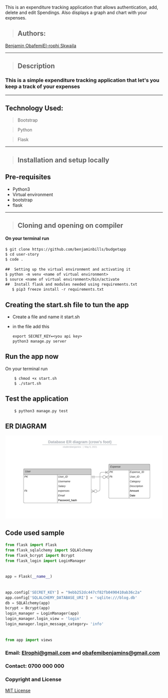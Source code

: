 This is an expenditure tracking application that allows authentication, add, delete and edit Spendings. Also displays a graph and chart with your expenses.
>## Authors: 
[Benjamin Obafemi](https://github.com/benjaminbills/budgetapp)[El-rophi Skwaila](https://github.com/benjaminbills/budgetapp)

---

>## Description
### This is a simple expenditure tracking application that let's you keep a track of your expenses
---

## Technology Used: 
>Bootstrap

>Python

>Flask

---

>## Installation and setup locally
## Pre-requisites
- Python3
- Virtual environment
- bootstrap
- flask

---
>## Cloning and opening on compiler
#### On your terminal run

    $ git clone https://github.com/benjaminbills/budgetapp
    $ cd user-story
    $ code .

    ##  Setting up the virtual environment and activating it
    $ python -m venv <name of virtual environment>
    $ source <name of virtual environment>/bin/activate
    ##  Install flask and modules needed using requirements.txt
       $ pip3 freeze install -r requirements.txt

## Creating the start.sh file to tun the app
 - Create a file and name it start.sh
 - in the file add this

       export SECRET_KEY=<you api key>
       python3 manage.py server

## Run the app now
On your terminal run

        $ chmod +x start.sh
        $ ./start.sh

## Test the application

        $ python3 manage.py test

## ER DIAGRAM

![ER DIAGRAM](app/static/photo/erdiagram.jpeg)

## Code used sample
```python
from flask import Flask
from flask_sqlalchemy import SQLAlchemy
from flask_bcrypt import Bcrypt
from flask_login import LoginManager


app = Flask(__name__)


app.config['SECRET_KEY'] = "9ebb252dc447cf82fb0490410ab36c2a"
app.config['SQLALCHEMY_DATABASE_URI'] = 'sqlite:///blog.db'
db = SQLAlchemy(app)
bcrypt = Bcrypt(app)
login_manager = LoginManager(app)
login_manager.login_view = 'login'
login_manager.login_message_category= 'info'


from app import views

``` 

### Email: Elrophi@gmail.com and obafemibenjamins@gmail.com
### Contact: 0700 000 000

### Copyright and License
[MIT License](https://github.com/Elrophi/flask-quote/blob/master/LICENSE)